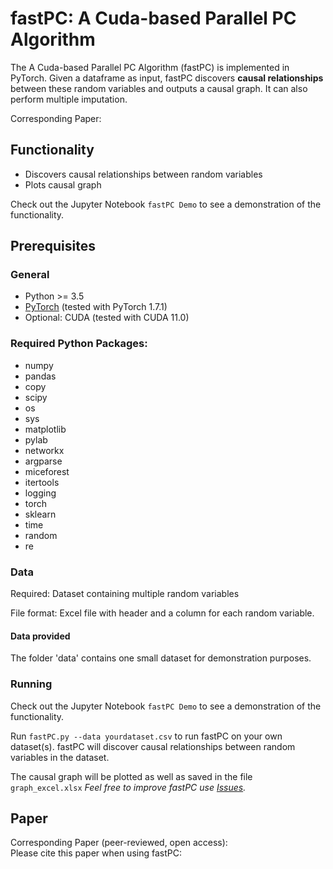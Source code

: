 # fastPC: A Cuda-based Parallel PC Algorithm

The A Cuda-based Parallel PC Algorithm (fastPC) is implemented in PyTorch. Given a dataframe as input, fastPC discovers **causal relationships** between these random variables and outputs a causal graph. It can also perform multiple imputation. 

Corresponding Paper:

## Functionality

* Discovers causal relationships between random variables
* Plots causal graph

Check out the Jupyter Notebook `fastPC Demo` to see a demonstration of the functionality. 
## Prerequisites

### General
* Python >= 3.5
* [PyTorch](https://pytorch.org/get-started/locally/) (tested with PyTorch 1.7.1)
* Optional: CUDA (tested with CUDA 11.0) 

### Required Python Packages:
* numpy
* pandas
* copy
* scipy
* os
* sys
* matplotlib
* pylab
* networkx
* argparse
* miceforest
* itertools
* logging
* torch
* sklearn
* time
* random
* re

### Data
Required: Dataset containing multiple random variables

File format: 
Excel file with header and a column for each random variable. 

#### Data provided
The folder 'data' contains one small dataset for demonstration purposes.

### Running

Check out the Jupyter Notebook `fastPC Demo` to see a demonstration of the functionality. 

Run `fastPC.py --data yourdataset.csv` to run fastPC on your own dataset(s). fastPC will discover causal relationships between random variables in the dataset. 

The causal graph will be plotted as well as saved in the file `graph_excel.xlsx`
_Feel free to improve fastPC use [Issues](https://github.com/kzhang14/fastPC/issues)._  
 
## Paper

Corresponding Paper (peer-reviewed, open access):  
Please cite this paper when using fastPC:
